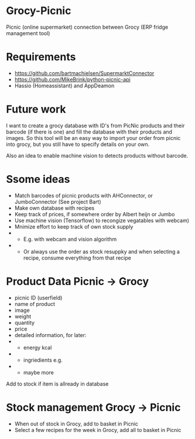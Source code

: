 # Grocy-Picnic
Picnic (online supermarket) connection between Grocy (ERP fridge management tool)

# Requirements
- https://github.com/bartmachielsen/SupermarktConnector
- https://github.com/MikeBrink/python-picnic-api
- Hassio (Homeassistant) and AppDeamon

# Future work
I want to create a grocy database with ID's from PicNic products and their barcode (if there is one) and fill the database with their products and images.
So this tool will be an easy way to import your order from picnic into grocy, but you still have to specify details on your own.

Also an idea to enable machine vision to detects products without barcode.

# Ssome ideas
- Match barcodes of picnic products with AHConnector, or JumboConnector (See project Bart)
- Make own database with recipes
- Keep track of prices, if somewhere order by Albert heijn or Jumbo
- Use machine vision (Tensorflow) to recongize vegatables with webcam)
- Mnimize effort to keep track of own stock supply
- - E.g. with webcam and vision algorithm
- - Or always use the order as stock resuppky and when selecting a recipe, consume everything from that recipe


# Product Data Picnic -> Grocy
- picnic ID (userfield)
- name of product
- image 
- weight
- quantity
- price
- detailed information, for later:
- - energy kcal
- - ingriedients e.g.
- - maybe more

Add to stock if item is allready in database

# Stock management Grocy -> Picnic
- When out of stock in Grocy, add to basket in Picnic
- Select a few recipes for the week in Grocy, add all to basket in Picnic
